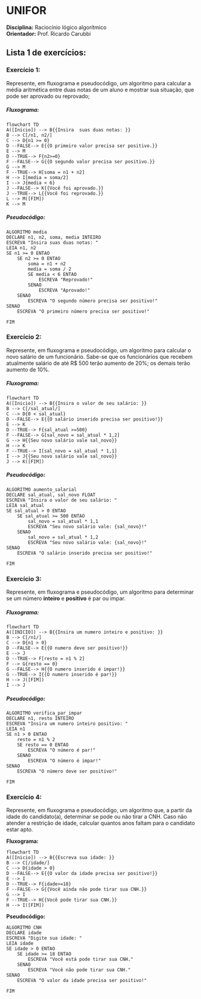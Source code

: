 # UNIFOR
**Disciplina:** Raciocínio lógico algorítmico <br>
**Orientador:** Prof. Ricardo Carubbi

## Lista 1 de exercícios:

### Exercício 1:

Represente, em fluxograma e pseudocódigo, um algoritmo para calcular a média aritmética entre duas notas de um aluno e mostrar sua situação, que pode ser aprovado ou reprovado;

##### Fluxograma:

```mermaid
flowchart TD
A([Inicio]) --> B{{Insira  suas duas notas: }}
B --> C[/n1, n2/]
C --> D{n1 >= 0}
D --FALSE--> E{{O primeiro valor precisa ser positivo.}}
E --> M
D --TRUE--> F{n2>=0}
F --FALSE--> G{{O segundo valor precisa ser positivo.}}
G --> M
F --TRUE--> H[soma = n1 + n2]
H --> I[media = soma/2]
I --> J{media < 6}
J --FALSE--> K{{Você foi aprovado.}}
J --TRUE--> L{{Você foi reprovado.}}
L --> M([FIM])
K --> M
```
##### Pseudocódigo:

```
ALGORITMO media
DECLARE n1, n2, soma, media INTEIRO
ESCREVA "Insira suas duas notas: "
LEIA n1, n2
SE n1 >= 0 ENTAO
	SE n2 >= 0 ENTAO
		soma = n1 + n2
		media = soma / 2
		SE media < 6 ENTAO
			ESCREVA "Reprovado!"
		SENAO
			ESCREVA "Aprovado!"
	SENAO
		ESCREVA "O segundo número precisa ser positivo!"
SENAO
	ESCREVA "O primeiro número precisa ser positivo!"

FIM
```

### Exercício 2:

Represente, em fluxograma e pseudocódigo, um algoritmo para calcular o novo salário de um funcionário. Sabe-se que os funcionários que recebem atualmente salário de até R$ 500 terão aumento de 20%; os demais terão aumento de 10%.

##### Fluxograma:

```mermaid
flowchart TD
A([Inicio]) --> B{{Insira o valor de seu salário: }}
B --> C[/sal_atual/]
C --> D{0 < sal_atual}
D --FALSE--> E{{O salário inserido precisa ser positivo!}}
E --> K
D --TRUE--> F{sal_atual >=500}
F --FALSE--> G[sal_novo = sal_atual * 1,2]
G --> H{{Seu novo salário vale sal_novo}}
H --> K
F --TRUE--> I[sal_novo = sal_atual * 1,1]
I --> J{{Seu novo salário vale sal_novo}}
J --> K([FIM])

```

##### Pseudocódigo:

```
ALGORITMO aumento_salarial
DECLARE sal_atual, sal_novo FLOAT
ESCREVA "Insira o valor de seu salário: "
LEIA sal_atual
SE sal_atual > 0 ENTAO
	SE sal_atual >= 500 ENTAO
		sal_novo = sal_atual * 1,1
		ESCREVA "Seu novo salário vale: {sal_novo}!"
	SENAO
		sal_novo = sal_atual * 1,2
		ESCREVA "Seu novo salário vale: {sal_novo}!"
SENAO
	ESCREVA "O salário inserido precisa ser positivo!"

FIM
```

### Exercício 3:

Represente, em fluxograma e pseudocódigo, um algoritmo para determinar se um número **inteiro** e **positivo** é par ou impar.

##### Fluxograma:

```mermaid
flowchart TD
A([INICIO]) --> B{{Insira um numero inteiro e positivo: }}
B --> C[/n1/] 
C --> D{n1 > 0}
D --FALSE--> E{{O numero deve ser positivo!}}
E --> J
D --TRUE--> F[resto = n1 % 2]
F --> G{resto == 0}
G --FALSE--> H{{O numero inserido é impar!}}
G --TRUE--> I{{O numero inserido é par!}}
H --> J([FIM])
I --> J
```

##### Pseudocódigo:

```
ALGORITMO verifica_par_impar
DECLARE n1, resto INTEIRO
ESCREVA "Insira um numero inteiro positivo: "
LEIA n1
SE n1 > 0 ENTAO
	resto = n1 % 2
	SE resto == 0 ENTAO
		ESCREVA "O número é par!"
	SENAO
		ESCREVA "O número é impar!"
SENAO
	ESCREVA "O número deve ser positivo!"

FIM
```

### Exercício 4:

Represente, em fluxograma e pseudocódigo, um algoritmo que, a partir da idade do candidato(a), determinar se pode ou não tirar a CNH. Caso não atender a restrição de idade, calcular quantos anos faltam para o candidato estar apto.

**Fluxograma:**

```mermaid
flowchart TD
A([Inicio]) --> B{{Escreva sua idade: }}
B --> C[/idade/]
C --> D{idade > 0}
D --FALSE--> E{{O valor da idade precisa ser positivo!}}
E --> I
D --TRUE--> F{idade>=18}
F --FALSE--> G{{Você ainda não pode tirar sua CNH.}}
G --> I
F --TRUE--> H{{Você pode tirar sua CNH.}}
H --> I([FIM])
```

**Pseudocódigo:**

```
ALGORITMO CNH
DECLARE idade
ESCREVA "Digite sua idade: "
LEIA idade
SE idade > 0 ENTAO
	SE idade >= 18 ENTAO
		ESCREVA "Você está pode tirar sua CNH."
	SENAO
		ESCREVA "Você não pode tirar sua CNH."
SENAO
	ESCREVA "O valor da idade precisa ser positivo!"

FIM
```
